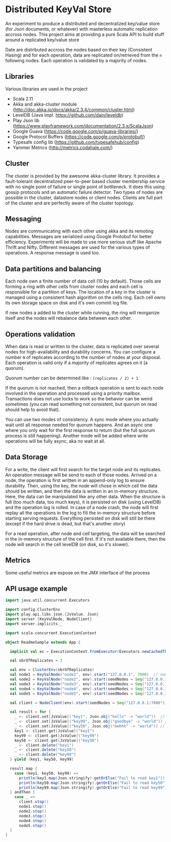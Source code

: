 Distributed KeyVal Store
===============================

An experiment to produce a distributed and decentralized key/value store (for Json documents, or whatever) 
with masterless automatic replication accross nodes. This project aims at providing a pure Scala API
to build stuff around a replicated key/value store

Date are distributed accross the nodes based on their key (Consistent Hasing) 
and for each operation, data are replicated on/retrieved from the `n` following nodes.
Each operation is validated by a majority of nodes.

Libraries
-----

Various libraries are used in the project

* Scala 2.11
* Akka and akka-cluster module (http://doc.akka.io/docs/akka/2.3.4/common/cluster.html)
* LevelDB (Java impl. https://github.com/dain/leveldb)
* Play Json lib (https://www.playframework.com/documentation/2.3.x/ScalaJson)
* Google Guava (https://code.google.com/p/guava-libraries/)
* Google Protocol Buffers (https://code.google.com/p/protobuf/)
* Typesafe config lib (https://github.com/typesafehub/config)
* Yammer Metrics (http://metrics.codahale.com/)

Cluster
-----

The cluster is provided by the awesome akka-cluster library. 
It provides a fault-tolerant decentralized peer-to-peer based cluster membership service with 
no single point of failure or single point of bottleneck. It does this using gossip protocols and an automatic failure detector. 
Two types of nodes are possible in the cluster, datastore nodes or client nodes. 
Clients are full part of the cluster and are perfectly aware of the cluster topology.

Messaging
-----

Nodes are communicating with each other using akka and its remoting capabilities. 
Messages are serialized using Google Protobuf for better efficiency.
Experiments will be made to use more serious stuff like Apache Thrift and Nifty.
Different messages are used for the various types of operations. A response message is used too.

Data partitions and balancing
-----

Each node own a finite number of data cell (10 by default). Those cells are forming a ring with other cells from cluster nodes and
each cell is responsible for a partition of keys. The location of a key in the cluster is managed using a consistent 
hash algorithm on the cells ring.
Each cell owns its own storage space on disk and it's own commit log file.

If new nodes a added to the cluster while running, the ring will reorganize itself and the nodes will rebalance data between each other.

Operations validation
-----

When data is read or written to the cluster, data is replicated over several nodes for high-availability and durability concerns.
You can configure a number `N` of replicates according to the number of nodes at your disposal.
Each operation is valid only if a majority of replicates agrees on it (a quorum). 

Quorum number can be determined like : `(replicates / 2) + 1`

If the quorum is not reached, then a rollback operation is sent to each node involved in the operation and processed using a priority mailbox.
Transactions does not use locks to work so the behavior can be weird sometimes (you can read something not consistent, but quorum on read should help to avoid that).

You can use two modes of consistency. A sync mode where you actually wait until all response needed for quorum happens. And an async one
where you only wait for the first response to return (but the full quorum process is still happening). Another mode will be added 
where write operations will be fully async, aka no wait at all.  

Data Storage
-----

For a write, the client will first search for the target node and its replicates. An operation message will be send to each of those nodes.
Arrived on a node, the operation is first written in an append-only log to ensure durability. Then, using the key, 
the node will chose in which cell 
the data should be written, and then the data is written in an in-memory structure. Here, the data can be manipulated like any other data. 
When the structure is full (too much data, too much keys), it is persisted on disk (using LevelDB)
and the operation log is rolled. In case of a node crash, the node will first replay all the operations in the log to fill 
the in-memory structure before starting serving requests. Everything persisted on disk will still be there (except if the hard drive is dead, but that's another story)

For a read operation, after node and cell targeting, the data will be searched in the in-memory structure of the cell first. If it's not available there, then the node will search 
in the cell levelDB (on disk, so it's slower).

Metrics
-----

Some useful metrics are expose on the JMX interface of the process

API usage example
----

```scala
import java.util.concurrent.Executors

import config.ClusterEnv
import play.api.libs.json.{JsValue, Json}
import server.{KeyValNode, NodeClient}
import server.implicits._

import scala.concurrent.ExecutionContext

object ReadmeSample extends App {

  implicit val ec = ExecutionContext.fromExecutor(Executors.newCachedThreadPool())

  val nbrOfReplicates = 3

  val env = ClusterEnv(nbrOfReplicates)
  val node1 = KeyValNode("node1", env).start("127.0.0.1", 7000)  // nodes can be started on different physical nodes
  val node2 = KeyValNode("node2", env).start(seedNodes = Seq("127.0.0.1:7000"))
  val node3 = KeyValNode("node3", env).start(seedNodes = Seq("127.0.0.1:7000"))
  val node4 = KeyValNode("node4", env).start(seedNodes = Seq("127.0.0.1:7000"))
  val node5 = KeyValNode("node5", env).start(seedNodes = Seq("127.0.0.1:7000"))

  val client = NodeClient(env).start(seedNodes = Seq("127.0.0.1:7000"))

  val result = for {
    _ <- client.set[JsValue]("key1", Json.obj("hello" -> "world"))  // persisted on 3 nodes
    _ <- client.set[JsValue]("key99", Json.obj("goodbye" -> "world")) // persisted on 3 nodes
    _ <- client.set[JsValue]("key50", Json.obj("mehhh" -> "world")) // persisted on 3 nodes
    key1 <- client.get[JsValue]("key1")
    key99 <- client.get[JsValue]("key99")
    key50 <- client.get[JsValue]("key50")
    _ <- client.delete("key1")
    _ <- client.delete("key50")
    _ <- client.delete("key99")
  } yield (key1, key50, key99)

  result.map {
    case (key1, key50, key99) =>
      println(key1.map(Json.stringify).getOrElse("Fail to read key1"))
      println(key50.map(Json.stringify).getOrElse("Fail to read key50"))
      println(key99.map(Json.stringify).getOrElse("Fail to read key99"))
  } andThen {
    case _ =>
      client.stop()
      node1.stop()
      node2.stop()
      node3.stop()
      node4.stop()
      node5.stop()
  }
}
```

